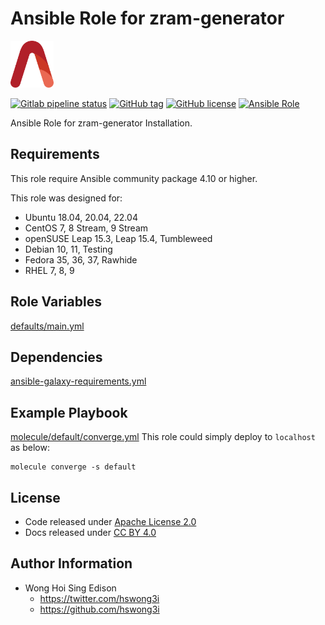 # Ansible Role for zram-generator

<a href="https://alvistack.com" title="AlviStack" target="_blank"><img src="/alvistack.svg" height="75" alt="AlviStack"></a>

[![Gitlab pipeline status](https://img.shields.io/gitlab/pipeline/alvistack/ansible-role-zram_generator/master)](https://gitlab.com/alvistack/ansible-role-zram_generator/-/pipelines)
[![GitHub tag](https://img.shields.io/github/tag/alvistack/ansible-role-zram_generator.svg)](https://github.com/alvistack/ansible-role-zram_generator/tags)
[![GitHub license](https://img.shields.io/github/license/alvistack/ansible-role-zram_generator.svg)](https://github.com/alvistack/ansible-role-zram_generator/blob/master/LICENSE)
[![Ansible Role](https://img.shields.io/badge/galaxy-alvistack.zram_generator-blue.svg)](https://galaxy.ansible.com/alvistack/zram_generator)

Ansible Role for zram-generator Installation.

## Requirements

This role require Ansible community package 4.10 or higher.

This role was designed for:

  - Ubuntu 18.04, 20.04, 22.04
  - CentOS 7, 8 Stream, 9 Stream
  - openSUSE Leap 15.3, Leap 15.4, Tumbleweed
  - Debian 10, 11, Testing
  - Fedora 35, 36, 37, Rawhide
  - RHEL 7, 8, 9

## Role Variables

[defaults/main.yml](defaults/main.yml)

## Dependencies

[ansible-galaxy-requirements.yml](ansible-galaxy-requirements.yml)

## Example Playbook

[molecule/default/converge.yml](molecule/default/converge.yml) This role could simply deploy to `localhost` as below:

    molecule converge -s default

## License

  - Code released under [Apache License 2.0](LICENSE)
  - Docs released under [CC BY 4.0](http://creativecommons.org/licenses/by/4.0/)

## Author Information

  - Wong Hoi Sing Edison
      - <https://twitter.com/hswong3i>
      - <https://github.com/hswong3i>
